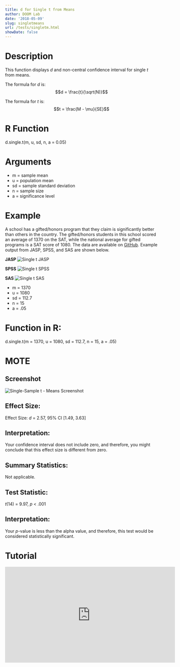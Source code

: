 ```yaml
---
title: d for Single t from Means
author: DOOM Lab
date: '2018-05-09'
slug: singletmeans
url: /tests/singletm.html
showDate: false
---
```


<script src="//yihui.name/js/math-code.js"></script>
<script async
src="//cdn.bootcss.com/mathjax/2.7.1/MathJax.js?config=TeX-MML-AM_CHTML">
</script>

# Description   

This function displays *d* and non-central confidence interval for single *t* from means.

The formula for *d* is: $$d = \frac{t}{\sqrt(N)}$$
 
The formula for *t* is: $$t = \frac{M - \mu}{SE}$$

# R Function

d.single.t(m, u, sd, n, a = 0.05)

# Arguments 

+ m = sample mean
+ u	= population mean
+ sd = sample standard deviation
+ n = sample size
+ a = significance level


# Example  

A school has a gifted/honors program that they claim is significantly better than others in the country. The gifted/honors students in this school scored an average of 1370 on the SAT, while the national average for gifted programs is a SAT score of 1080. The data are available on [GitHub](https://github.com/doomlab/shiny-server/tree/master/MOTE/examples). Example output from JASP, SPSS, and SAS are shown below.

**JASP**
![Single t JASP](https://raw.githubusercontent.com/doomlab/shiny-server/master/MOTE/examples/single%20t%20JASP.png)

**SPSS**
![Single t SPSS](https://raw.githubusercontent.com/doomlab/shiny-server/master/MOTE/examples/single%20t%20SPSS.png)

**SAS**
![Single t SAS](https://raw.githubusercontent.com/doomlab/shiny-server/master/MOTE/examples/single%20t%20SAS.PNG)


+ m = 1370
+ u	= 1080
+ sd = 112.7
+ n = 15
+ a = .05

# Function in R: 

d.single.t(m = 1370, u = 1080, sd = 112.7, n = 15, a = .05)

# MOTE

## Screenshot

![Single-Sample t - Means Screenshot](../images/singlesampletmeans.jpg)

## Effect Size:

Effect Size: *d* = 2.57, 95% CI [1.49, 3.63]

## Interpretation: 

Your confidence interval does not include zero, and therefore, you might conclude that this effect size is different from zero.

## Summary Statistics: 

Not applicable.

## Test Statistic: 

 *t*(14) = 9.97, *p* < .001

## Interpretation: 

Your *p*-value is less than the alpha value, and therefore, this test would be considered statistically significant.

# Tutorial

<iframe width="560" height="315" src="https://www.youtube.com/embed/z2OnOk4_w3E" frameborder="0" allow="autoplay; encrypted-media" allowfullscreen></iframe>
